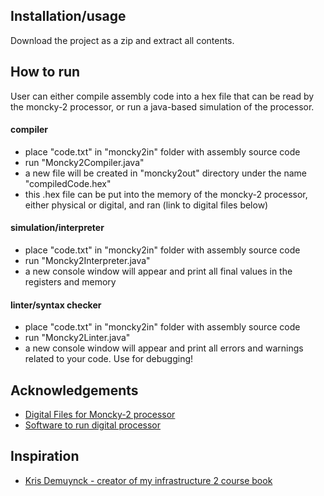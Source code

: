
## Installation/usage

Download the project as a zip and extract all contents.

## How to run
User can either compile assembly code into a hex file that can be read by the moncky-2 processor, or run a java-based simulation of the processor.

#### compiler
- place "code.txt" in "moncky2in" folder with assembly source code
- run "Moncky2Compiler.java"
- a new file will be created in "moncky2out" directory under the name "compiledCode.hex"
- this .hex file can be put into the memory of the moncky-2 processor, either physical or digital, and ran (link to digital files below)

#### simulation/interpreter
- place "code.txt" in "moncky2in" folder with assembly source code
- run "Moncky2Interpreter.java"
- a new console window will appear and print all final values in the registers and memory

#### linter/syntax checker
- place "code.txt" in "moncky2in" folder with assembly source code
- run "Moncky2Linter.java"
- a new console window will appear and print all errors and warnings related to your code. Use for debugging!


## Acknowledgements

 - [Digital Files for Moncky-2 processor](https://gitlab.com/big-bat/moncky/-/tree/master/Moncky2_digital)
 - [Software to run digital processor](https://github.com/hneemann/Digital)



## Inspiration

- [Kris Demuynck - creator of my infrastructure 2 course book](https://www.linkedin.com/in/krisdemuynck/)

